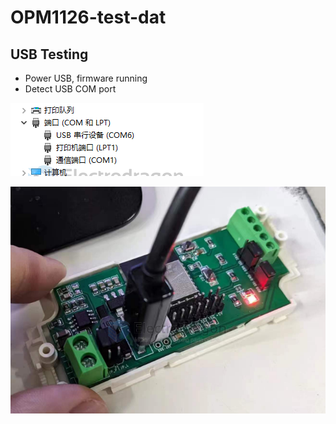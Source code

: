
# OPM1126-test-dat 



## USB Testing 

- Power USB, firmware running 
- Detect USB COM port  


![](2024-04-22-15-52-34.png)

![](2024-04-22-15-52-54.png)